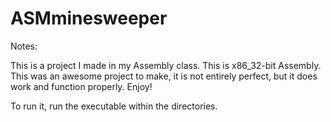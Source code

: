# ASMminesweeper

Notes:

This is a project I made in my Assembly class. This is x86_32-bit Assembly. 
This was an awesome project to make, it is not entirely perfect, but it does work and function properly. Enjoy!

To run it, run the executable within the directories.
